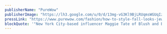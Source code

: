 ```yaml
---
publisherName: "PureWow"
publisherImage: "https://lh3.google.com/u/0/d/13mg-vG3Kl9BjLRUqmsWGUqIzhjSWfk_c"
pressLink: "https://www.purewow.com/fashion/how-to-style-fall-looks-jewelry"
blockQuote: '"New York City-based influencer Maggie Tate of Blush and Blooms knows how important every detail of an outfit can be..."'
---
```


